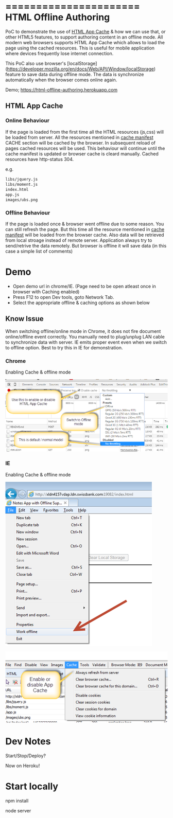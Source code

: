 ======================
HTML Offline Authoring
======================

PoC to demonstrate the use of [HTML App Cache](http://www.w3schools.com/html/html5_app_cache.asp) & how we can use that, or other HTML5 features, to support authoring content in an offline mode. All modern web browsers supports HTML App Cache which allows to load the page using the cached resources. This is useful for mobile application where devices frequently lose internet connection.

This PoC also use browser's [localStorage] (https://developer.mozilla.org/en/docs/Web/API/Window/localStorage) feature to save data during offline mode. The data is synchronize automatically when the browser comes online again.

Demo;
https://html-offline-authoring.herokuapp.com

## HTML App Cache

### Online Behaviour

If the page is loaded from the first time all the HTML resources (js,css) will be loaded from server. All the resources mentioned in [cache manifest](web/app.cache) CACHE section will be cached by the browser. In subsequent reload of pages cached resources will be used. This behaviour will continue until the cache manifest is updated or browser cache is cleard manually. Cached resources have http-status 304.

e.g.
````
libs/jquery.js
libs/moment.js
index.html
app.js
images/ubs.png
````

### Offline Behaviour

If the page is loaded once & browser went offline due to some reason. You can still refresh the page. But this time all the resource mentioned in [cache manifest](web/app.cache) will be loaded from the browser cache. Also data will be retrieved from local stroage instead of remote server.  Application always try to send/retrive the data remotely. But browser is offline it will save data (in this case a simple list of comments)


# Demo

* Open demo url in chrome/IE. (Page need to be open atleast once in browser with Caching enabled)
* Press F12 to open Dev tools, goto Network Tab.
* Select the appropriate offline & caching options as shown below

## Know Issue
When switching offline/online mode in Chrome, it does not fire document online/offline event correctly. You manually need to plug/unplug LAN cable to synchronize data with server. IE emits proper event even when we switch to offline option. Best to try this in IE for demonstration.

### Chrome

Enabling Cache & offline mode

![Switching to Offline Mode](wiki/chrome-offline.png "Chrome Options")

### IE
Enabling Cache & offline mode

![Switching to Window Offline Mode](wiki/window-offline.png "Windows Options")

![Switching to Window Offline Mode](wiki/window-cache.png "Windows Options")


# Dev Notes

Start/Stop/Deploy?

Now on Heroku!

# Start locally

npm install
  
node server